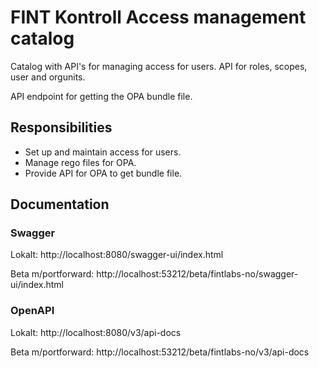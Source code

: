 # FINT Kontroll Access management catalog

Catalog with API's for managing access for users.
API for roles, scopes, user and orgunits.


API endpoint for getting the OPA bundle file.
## Responsibilities
- Set up and maintain access for users.
- Manage rego files for OPA.
- Provide API for OPA to get bundle file.

## Documentation

### Swagger
Lokalt: http://localhost:8080/swagger-ui/index.html

Beta m/portforward: http://localhost:53212/beta/fintlabs-no/swagger-ui/index.html

### OpenAPI
Lokalt: http://localhost:8080/v3/api-docs

Beta m/portforward: http://localhost:53212/beta/fintlabs-no/v3/api-docs
